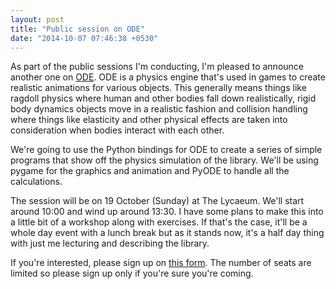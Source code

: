 ```yaml
---
layout: post
title: "Public session on ODE"
date: "2014-10-07 07:46:38 +0530"
---
```


As part of the public sessions I'm conducting, I'm pleased to announce another one on [ODE](http://www.ode.org/). ODE is a physics engine that's used in games to create realistic animations for various objects. This generally means things like ragdoll physics where human and other bodies fall down realistically, rigid body dynamics objects move in a realistic fashion and collision handling where things like elasticity and other physical effects are taken into consideration when bodies interact with each other.

We're going to use the Python bindings for ODE to create a series of simple programs that show off the physics simulation of the library. We'll be using pygame for the graphics and animation and PyODE to handle all the calculations.

The session will be on 19 October (Sunday) at The Lycaeum. We'll start around 10:00 and wind up around 13:30. I have some plans to make this into a little bit of a workshop along with exercises. If that's the case, it'll be a whole day event with a lunch break but as it stands now, it's a half day thing with just me lecturing and describing the library.

If you're interested, please sign up on [this form](https://docs.google.com/forms/d/15ZA5bkFvXGv2npjHQO0odKZbET6jFGUWI75C9kT_Cfw/viewform). The number of seats are limited so please sign up only if you're sure you're coming.
